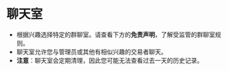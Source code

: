 # **聊天室**

- 根据兴趣选择特定的群聊室。请查看下方的**免责声明**，了解受监管的群聊室规则。
- 聊天室允许您与管理员或其他有相似兴趣的交易者聊天。
- **注意**：聊天室会定期清理，因此您可能无法查看过去一天的历史记录。
